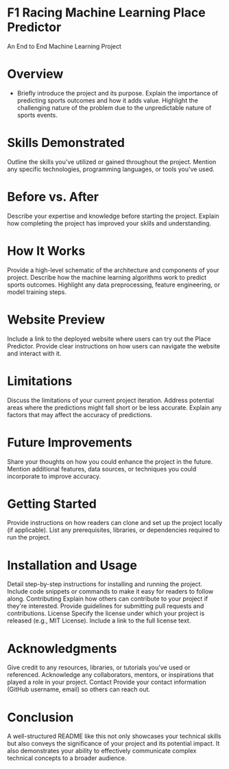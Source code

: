 # F1 Racing Machine Learning Place Predictor

 An End to End Machine Learning Project

# Overview
- Briefly introduce the project and its purpose.
Explain the importance of predicting sports outcomes and how it adds value.
Highlight the challenging nature of the problem due to the unpredictable nature of sports events.

# Skills Demonstrated
Outline the skills you've utilized or gained throughout the project.
Mention any specific technologies, programming languages, or tools you've used.
# Before vs. After
Describe your expertise and knowledge before starting the project.
Explain how completing the project has improved your skills and understanding.
# How It Works
Provide a high-level schematic of the architecture and components of your project.
Describe how the machine learning algorithms work to predict sports outcomes.
Highlight any data preprocessing, feature engineering, or model training steps.
# Website Preview
Include a link to the deployed website where users can try out the Place Predictor.
Provide clear instructions on how users can navigate the website and interact with it.
# Limitations
Discuss the limitations of your current project iteration.
Address potential areas where the predictions might fall short or be less accurate.
Explain any factors that may affect the accuracy of predictions.
# Future Improvements
Share your thoughts on how you could enhance the project in the future.
Mention additional features, data sources, or techniques you could incorporate to improve accuracy.
# Getting Started
Provide instructions on how readers can clone and set up the project locally (if applicable).
List any prerequisites, libraries, or dependencies required to run the project.
# Installation and Usage
Detail step-by-step instructions for installing and running the project.
Include code snippets or commands to make it easy for readers to follow along.
Contributing
Explain how others can contribute to your project if they're interested.
Provide guidelines for submitting pull requests and contributions.
License
Specify the license under which your project is released (e.g., MIT License).
Include a link to the full license text.
# Acknowledgments
Give credit to any resources, libraries, or tutorials you've used or referenced.
Acknowledge any collaborators, mentors, or inspirations that played a role in your project.
Contact
Provide your contact information (GitHub username, email) so others can reach out.
# Conclusion
A well-structured README like this not only showcases your technical skills but also conveys the significance of your project and its potential impact. It also demonstrates your ability to effectively communicate complex technical concepts to a broader audience.

